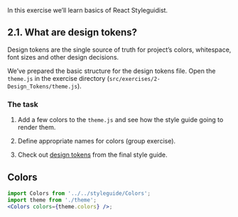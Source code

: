 In this exercise we’ll learn basics of React Styleguidist.

## 2.1. What are design tokens?

Design tokens are the single source of truth for project’s colors, whitespace, font sizes and other design decisions.

We’ve prepared the basic structure for the design tokens file. Open the `theme.js` in the exercise directory (`src/exercises/2-Design_Tokens/theme.js`).

### The task

1. Add a few colors to the `theme.js` and see how the style guide going to render them.

2. Define appropriate names for colors (group exercise).

3. Check out [design tokens](https://component-driven.github.io/component-driven-development/styleguide/#/Foundation?id=colors) from the final style guide.

## Colors

```jsx noeditor
import Colors from '../../styleguide/Colors';
import theme from './theme';
<Colors colors={theme.colors} />;
```
